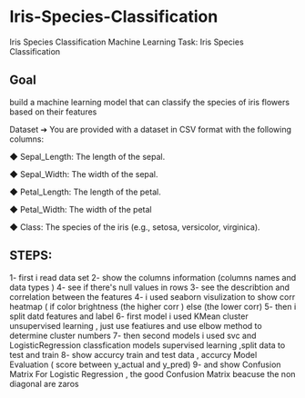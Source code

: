 # Iris-Species-Classification
Iris Species Classification
Machine Learning Task: Iris Species Classification
## Goal
build a machine learning model that can classify the species of iris flowers based on their features

Dataset
➔ You are provided with a dataset in CSV format with the following columns:

◆ Sepal_Length: The length of the sepal.

◆ Sepal_Width: The width of the sepal.

◆ Petal_Length: The length of the petal.

◆ Petal_Width: The width of the petal

◆ Class: The species of the iris (e.g., setosa, versicolor, virginica).

## STEPS:  
1- first i read data set 
2- show the columns information (columns names and data types )
4- see if there's null values in rows
3- see the describtion and correlation between the features 
4- i used seaborn visulization to show corr heatmap  ( if color brightness (the higher corr ) else (the lower corr)
5- then i split datd features and label 
6- first model i used KMean cluster unsupervised learning , just use featiures and use elbow method to determine cluster numbers 
7- then second models i used svc and LogisticRegression classfication models supervised learning ,split data to test and train 
8- show accurcy train and test data , accurcy Model Evaluation ( score between y_actual and y_pred)
9- and show Confusion Matrix For Logistic Regression , the good Confusion Matrix beacuse the non diagonal are zaros 

